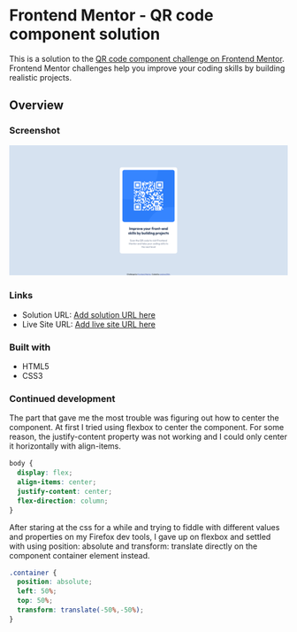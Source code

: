 # Frontend Mentor - QR code component solution

This is a solution to the [QR code component challenge on Frontend Mentor](https://www.frontendmentor.io/challenges/qr-code-component-iux_sIO_H). Frontend Mentor challenges help you improve your coding skills by building realistic projects. 


## Overview

### Screenshot

![](./qr-code-component-screenshot.png)

### Links

- Solution URL: [Add solution URL here](https://your-solution-url.com)
- Live Site URL: [Add live site URL here](https://your-live-site-url.com)

### Built with

- HTML5
- CSS3

### Continued development

The part that gave me the most trouble was figuring out how to center the component. At first I tried using flexbox to center the component. For some reason, the justify-content property was not working and I could only center it horizontally with align-items.

```css
body {
  display: flex;
  align-items: center;
  justify-content: center;
  flex-direction: column;
}
```

After staring at the css for a while and trying to fiddle with different values and properties on my Firefox dev tools, I gave up on flexbox and settled with using position: absolute and transform: translate directly on the component container element instead.

```css
.container {
  position: absolute;
  left: 50%;
  top: 50%;
  transform: translate(-50%,-50%);
}
```